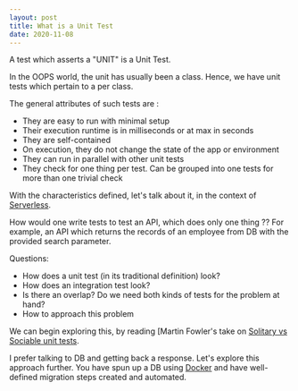 ```yaml
---
layout: post
title: What is a Unit Test
date: 2020-11-08
---
```


A test which asserts a "UNIT" is a Unit Test.

In the OOPS world, the unit has usually been a class. Hence, we have unit tests which pertain to a per class.

The general attributes of such tests are :

- They are easy to run with minimal setup
- Their execution runtime is in milliseconds or at max in seconds
- They are self-contained
- On execution, they do not change the state of the app or environment
- They can run in parallel with other unit tests
- They check for one thing per test. Can be grouped into one tests for more than one trivial check

With the characteristics defined, let's talk about it, in the context of 
[Serverless](https://en.wikipedia.org/wiki/Serverless_computing).

How would one write tests to test an API, which does only one thing ?? For example, an API which returns the records of an employee from DB with the provided search parameter.

Questions:
 - How does a unit test (in its traditional definition) look?
 - How does an integration test look?
 - Is there an overlap? Do we need both kinds of tests for the problem at hand?
 - How to approach this problem

We can begin exploring this, by reading [Martin Fowler's take on [Solitary vs Sociable unit tests](https://www.martinfowler.com/bliki/UnitTest.html). 
 
 I prefer talking to DB and getting back a response. Let's explore this approach further. You have spun up a DB using [Docker](https://www.docker.com/) and have well-defined migration steps created and automated.
